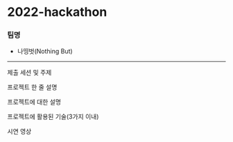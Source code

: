 # 2022-hackathon
### 팀명
- 나띵벗(Nothing But)
----------

제출 세션 및 주제

프로젝트 한 줄 설명

프로젝트에 대한 설명

프로젝트에 활용된 기술(3가지 이내)

시연 영상

